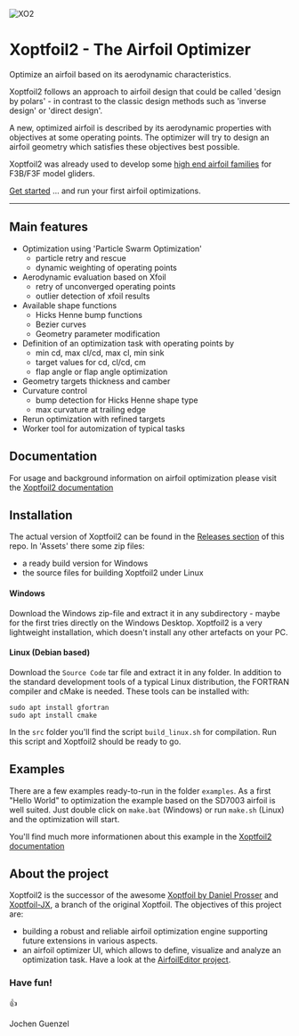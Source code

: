 

![XO2](docs/images/Xoptfoil2.png "Xoptfoil2")

# Xoptfoil2 - The Airfoil Optimizer 

Optimize an airfoil based on its aerodynamic characteristics. 

Xoptfoil2 follows an approach to airfoil design that could be called 'design by polars' - in contrast to the classic design methods such as 'inverse design' or 'direct design'. 

A new, optimized airfoil is described by its aerodynamic properties with objectives at some operating points. The optimizer will try to design an airfoil geometry which satisfies these objectives best possible.  

Xoptfoil2 was already used to develop some [high end airfoil families](https://github.com/jxjo/Airfoils) for F3B/F3F model gliders. 


[Get started](https://jxjo.github.io/Xoptfoil2/docs/getting_started) ... and run your first airfoil optimizations. 

---


## Main features

* Optimization using 'Particle Swarm Optimization'
  - particle retry and rescue 
  - dynamic weighting of operating points 
* Aerodynamic evaluation based on Xfoil
  - retry of unconverged operating points 
  - outlier detection of xfoil results  
* Available shape functions 
  - Hicks Henne bump functions
  - Bezier curves  
  - Geometry parameter modification 
* Definition of an optimization task with operating points by
  - min cd, max cl/cd, max cl, min sink 
  - target values for cd, cl/cd, cm 
  - flap angle or flap angle optimization  
* Geometry targets thickness and camber 
* Curvature control 
  - bump detection for Hicks Henne shape type 
  - max curvature at trailing edge 
* Rerun optimization with refined targets 
* Worker tool for automization of typical tasks 


## Documentation 

For usage and background information on airfoil optimization please visit the [Xoptfoil2 documentation]( https://jxjo.github.io/Xoptfoil2)


## Installation

The actual version of Xoptfoil2 can be found in the [Releases section](https://github.com/jxjo/Xoptfoil2/releases) of this repo. In 'Assets' there some zip files: 
- a ready build version for Windows 
- the source files for building Xoptfoil2 under Linux

#### Windows

Download the Windows zip-file and extract it in any subdirectory - maybe for the first tries directly on the Windows Desktop. Xoptfoil2 is a very lightweight installation, which doesn't install any other artefacts on your PC.

#### Linux (Debian based) 

Download the `Source Code` tar file and extract it in any folder. In addition to the standard development tools of a typical Linux distribution, the FORTRAN compiler and cMake is needed. These tools can be installed with: 

```
sudo apt install gfortran
sudo apt install cmake
```

In the `src` folder you'll find the script `build_linux.sh` for compilation. Run this script and Xoptfoil2 should be ready to go.


## Examples

There are a few examples ready-to-run in the folder `examples`. As a first "Hello World" to optimization the example based on the SD7003 airfoil is well suited. Just double click on `make.bat` (Windows) or run `make.sh` (Linux) and the optimization will start.

You'll find much more informationen about this example in the [Xoptfoil2 documentation]( https://jxjo.github.io/Xoptfoil2)


## About the project

Xoptfoil2 is the successor of the awesome [Xoptfoil by Daniel Prosser](https://github.com/montagdude/Xoptfoil)  and [Xoptfoil-JX](https://github.com/jxjo/Xoptfoil-JX/tree/master), a branch of the original Xoptfoil. The objectives of this project are:
- building a robust and reliable airfoil optimization engine supporting future extensions in various aspects. 
- an airfoil optimizer UI, which allows to define, visualize and analyze an optimization task.
Have a look at the [AirfoilEditor project](https://github.com/jxjo/AirfoilEditor).

### Have fun! 

:+1:

Jochen Guenzel
